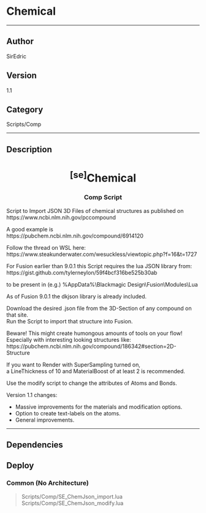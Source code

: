# Chemical
___

## Author
SirEdric

## Version
1.1

## Category
Scripts/Comp

___

## Description
<h1 align="center"><sup>&#91;se&#93;</sup>Chemical</h1>

<h3 align="center"> Comp Script</h3>

<p>Script to Import JSON 3D Files of chemical structures as published on<br>
https://www.ncbi.nlm.nih.gov/pccompound</p>

<p>A good example is<br>
https://pubchem.ncbi.nlm.nih.gov/compound/6914120</p>

<p>Follow the thread on WSL here:<br>
https://www.steakunderwater.com/wesuckless/viewtopic.php?f=16&t=1727</p>

<p>For Fusion earlier than 9.0.1 this Script requires the lua JSON library from:</b><br>
https://gist.github.com/tylerneylon/59f4bcf316be525b30ab</p>

<p>to be present in (e.g.) %AppData%\Blackmagic Design\Fusion\Modules\Lua</b></p>

<p>As of Fusion 9.0.1 the dkjson library is already included.</p>

<p>Download the desired .json file from the 3D-Section of any compound on that site.<br>
Run the Script to import that structure into Fusion.</p>
	
<p>Beware! This might create humongous amounts of tools on your flow!
Especially with interesting looking structures like:<br>
https://pubchem.ncbi.nlm.nih.gov/compound/186342#section=2D-Structure</p>

<p>If you want to Render with SuperSampling turned on,<br>
a LineThickness of 10 and MaterialBoost of at least 2 is recommended.</p>

<p>Use the modify script to change the attributes of Atoms and Bonds.</p>

<p>Version 1.1 changes:</p>
<ul>
	<li>Massive improvements for the materials and modification options.</li>
	<li>Option to create text-labels on the atoms.</li>
	<li>General improvements.</li>
</ul>

___

## Dependencies

## Deploy

### Common (No Architecture)

> Scripts/Comp/SE_ChemJson_import.lua  
> Scripts/Comp/SE_ChemJson_modify.lua  
